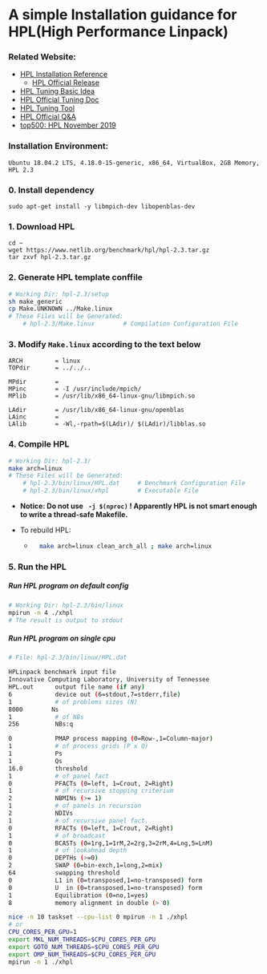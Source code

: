 # A simple Installation guidance for HPL(High Performance Linpack)

### Related Website:

* [HPL Installation Reference](https://www.howtoforge.com/tutorial/hpl-high-performance-linpack-benchmark-raspberry-pi/)
    * [HPL Official Release](https://www.netlib.org/benchmark/hpl/)
* [HPL Tuning Basic Idea](http://www.crc.nd.edu/~rich/CRC_Summer_Scholars_2014/HPL-HowTo.pdf)
* [HPL Official Tuning Doc](http://www.netlib.org/benchmark/hpl/tuning.html)
* [HPL Tuning Tool](https://www.advancedclustering.com/act_kb/tune-hpl-dat-file/)
* [HPL Official Q&A](https://www.netlib.org/benchmark/hpl/faqs.html)
* [top500: HPL November 2019](https://www.top500.org/lists/2019/11/)

### Installation Environment:

    Ubuntu 18.04.2 LTS, 4.18.0-15-generic, x86_64, VirtualBox, 2GB Memory, HPL 2.3

### 0. Install dependency

    sudo apt-get install -y libmpich-dev libopenblas-dev

### 1. Download HPL

    cd ~
    wget https://www.netlib.org/benchmark/hpl/hpl-2.3.tar.gz
    tar zxvf hpl-2.3.tar.gz

### 2. Generate HPL template conffile

```bash
# Working Dir: hpl-2.3/setup
sh make_generic
cp Make.UNKNOWN ../Make.linux
# These Files will be Generated:
	# hpl-2.3/Make.linux		# Compilation Configuration File
```

### 3. Modify `Make.linux` according to the text below

    ARCH         = linux
    TOPdir       = ../../..
    
    MPdir        = 
    MPinc        = -I /usr/include/mpich/
    MPlib        = /usr/lib/x86_64-linux-gnu/libmpich.so
    
    LAdir        = /usr/lib/x86_64-linux-gnu/openblas
    LAinc        = 
    LAlib        = -Wl,-rpath=$(LAdir)/ $(LAdir)/libblas.so

### 4. Compile HPL

```bash
# Working Dir: hpl-2.3/
make arch=linux
# These Files will be Generated:
	# hpl-2.3/bin/linux/HPL.dat		# Benchmark Configuration File
	# hpl-2.3/bin/linux/xhpl		# Executable File
```

* **Notice: Do not use ` -j $(nproc)` ! Apparently HPL is not smart enough to write a thread-safe Makefile.**

* To rebuild HPL: 

    * ```bash
        make arch=linux clean_arch_all ; make arch=linux
        ```



### 5. Run the HPL

##### Run HPL program on default config

```bash
# Working Dir: hpl-2.3/bin/linux
mpirun -n 4 ./xhpl
# The result is output to stdout
```

##### Run HPL program on single cpu

```bash
# File: hpl-2.3/bin/linux/HPL.dat
```

```bash
HPLinpack benchmark input file
Innovative Computing Laboratory, University of Tennessee
HPL.out      output file name (if any)
6            device out (6=stdout,7=stderr,file)
1            # of problems sizes (N)
8000        Ns
1            # of NBs
256          NBs:q

0            PMAP process mapping (0=Row-,1=Column-major)
1            # of process grids (P x Q)
1            Ps
1            Qs
16.0         threshold
1            # of panel fact
0            PFACTs (0=left, 1=Crout, 2=Right)
1            # of recursive stopping criterium
2            NBMINs (>= 1)
1            # of panels in recursion
2            NDIVs
1            # of recursive panel fact.
0            RFACTs (0=left, 1=Crout, 2=Right)
1            # of broadcast
0            BCASTs (0=1rg,1=1rM,2=2rg,3=2rM,4=Lng,5=LnM)
1            # of lookahead depth
0            DEPTHs (>=0)
2            SWAP (0=bin-exch,1=long,2=mix)
64           swapping threshold
0            L1 in (0=transposed,1=no-transposed) form
0            U  in (0=transposed,1=no-transposed) form
1            Equilibration (0=no,1=yes)
8            memory alignment in double (> 0)
```

```bash
nice -n 10 taskset --cpu-list 0 mpirun -n 1 ./xhpl
# or 
CPU_CORES_PER_GPU=1
export MKL_NUM_THREADS=$CPU_CORES_PER_GPU
export GOTO_NUM_THREADS=$CPU_CORES_PER_GPU
export OMP_NUM_THREADS=$CPU_CORES_PER_GPU
mpirun -n 1 ./xhpl
```
